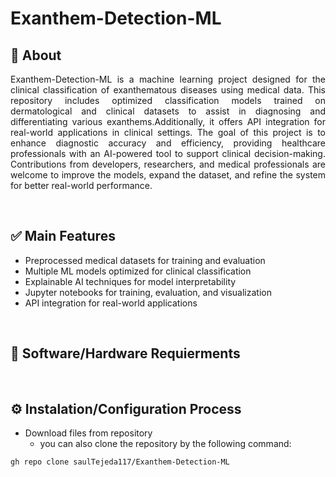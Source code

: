 # Exanthem-Detection-ML
## 📄 About

<p align='justify'>
Exanthem-Detection-ML is a machine learning project designed for the clinical classification of exanthematous diseases using medical data. This repository includes optimized classification models trained on dermatological and clinical datasets to assist in diagnosing and differentiating various exanthems.Additionally, it offers API integration for real-world applications in clinical settings. The goal of this project is to enhance diagnostic accuracy and efficiency, providing healthcare professionals with an AI-powered tool to support clinical decision-making. Contributions from developers, researchers, and medical professionals are welcome to improve the models, expand the dataset, and refine the system for better real-world performance.
</p>
<br>

## ✅ Main Features

- Preprocessed medical datasets for training and evaluation
- Multiple ML models optimized for clinical classification
- Explainable AI techniques for model interpretability
- Jupyter notebooks for training, evaluation, and visualization
- API integration for real-world applications
<br>

## 🔧 Software/Hardware Requierments
<br>


## ⚙️ Instalation/Configuration Process

- Download files from repository
  - you can also clone the repository by the following command:
````
gh repo clone saulTejeda117/Exanthem-Detection-ML
````
